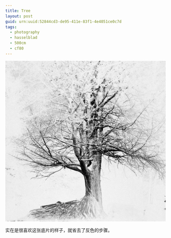 ```yaml
---
title: Tree
layout: post
guid: urn:uuid:52844cd3-de95-411e-83f1-4e4051ce0c7d
tags:
  - photography
  - hasselblad
  - 500cm
  - cf80
---
```


![](/media/files/2015/05/14/tree.jpg)

实在是很喜欢这张底片的样子，就省去了反色的步骤。
